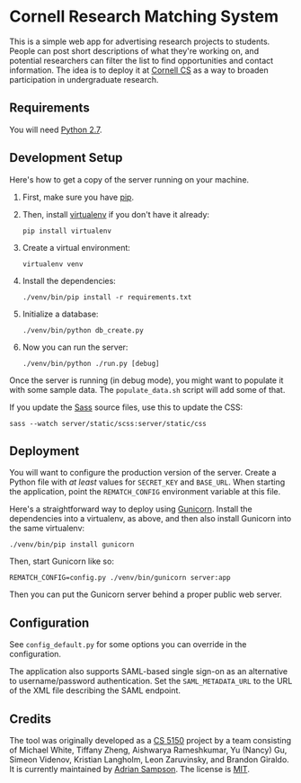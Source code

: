 # Cornell Research Matching System

This is a simple web app for advertising research projects to students. People can post short descriptions of what they're working on, and potential researchers can filter the list to find opportunities and contact information. The idea is to deploy it at [Cornell CS][] as a way to broaden participation in undergraduate research.

[cornell cs]: http://www.cs.cornell.edu


## Requirements

You will need [Python 2.7][python].

[python]: https://www.python.org/downloads/


## Development Setup

Here's how to get a copy of the server running on your machine.

1. First, make sure you have [pip][].

2. Then, install [virtualenv][] if you don't have it already:

       pip install virtualenv

3. Create a virtual environment:

       virtualenv venv

4. Install the dependencies:

       ./venv/bin/pip install -r requirements.txt

5. Initialize a database:

       ./venv/bin/python db_create.py

6. Now you can run the server:

       ./venv/bin/python ./run.py [debug]

[virtualenv]: https://virtualenv.pypa.io/
[pip]: https://pip.pypa.io/

Once the server is running (in debug mode), you might want to populate it with some sample data. The `populate_data.sh` script will add some of that.

If you update the [Sass][] source files, use this to update the CSS:

    sass --watch server/static/scss:server/static/css

[sass]: http://sass-lang.com/install


## Deployment

You will want to configure the production version of the server. Create a Python file with *at least* values for `SECRET_KEY` and `BASE_URL`. When starting the application, point the `REMATCH_CONFIG` environment variable at this file.

Here's a straightforward way to deploy using [Gunicorn][]. Install the dependencies into a virtualenv, as above, and then also install Gunicorn into the same virtualenv:

    ./venv/bin/pip install gunicorn

Then, start Gunicorn like so:

    REMATCH_CONFIG=config.py ./venv/bin/gunicorn server:app

Then you can put the Gunicorn server behind a proper public web server.

[gunicorn]: http://gunicorn.org


## Configuration

See `config_default.py` for some options you can override in the configuration.

The application also supports SAML-based single sign-on as an alternative to username/password authentication. Set the `SAML_METADATA_URL` to the URL of the XML file describing the SAML endpoint.


## Credits

The tool was originally developed as a [CS 5150][] project by a team consisting
of Michael White, Tiffany Zheng, Aishwarya Rameshkumar, Yu (Nancy) Gu, Simeon
Videnov, Kristian Langholm, Leon Zaruvinsky, and Brandon Giraldo. It is currently maintained by [Adrian Sampson][adrian]. The license is [MIT][].

[MIT]: https://opensource.org/licenses/MIT
[adrian]: https://www.cs.cornell.edu/~asampson/
[CS 5150]: http://www.cs.cornell.edu/courses/cs5150/2017sp/

